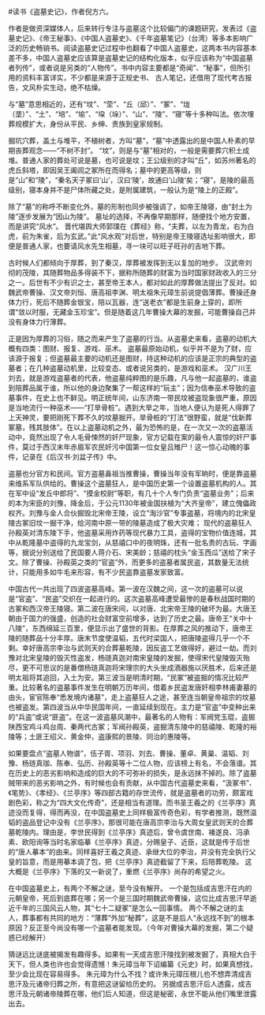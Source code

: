 \#读书《盗墓史记》，作者倪方六。

作者是做资深媒体人，后来转行专注与盗墓这个比较偏门的课题研究，发表过《盗墓史记》、《帝王秘事》、《中国人盗墓史》、《千年盗墓笔记》（台湾）等多本影响广泛的历史畅销书。阅读盗墓史记过程中也翻看了中国人盗墓史，这两本书内容基本差不多，中国人盗墓史应该算是盗墓史记的结构化版本，似乎应该称为“中国盗墓者列传”，或者说是另类的“人物传”。书中内容主要都是“奇闻”、“秘事”，但所引用的资料丰富详实，不少都是来源于正规史书、 古人笔记，还借用了现代考古报告，文风朴实生动，绝不枯燥。

与“墓”意思相近的，还有“坟”、“茔”、“丘（邱）”、“冢”、“垅（垄）”、“土”、“培”、“堬”、“垜（垛）”、“山”、“陵”、“寝”等十多种叫法。依次埋葬规模扩大，身份从平民、乡绅、贵族到皇家规制。

掘坑穴葬，盖土与堆平，不植树者，方叫“墓”，“墓”中透露出的是中国人朴素的早期丧葬观念——“不树不封”。 “坟”，则是与“墓”相对的，一般是需要葬穴积土成堆。普通人家的葬处可说是墓，也可说是坟；王公级别的才叫“丘”，如苏州著名的虎丘斜塔，即因吴王阖闾之冢所在而得名；墓中的更高等级，则是“山”和“陵”，“秦名天子冢曰‘山’，汉曰‘陵’，故通曰‘山陵’矣；“寝”，是陵的最高级别，寝本身并不是尸体所藏之处，是附属建筑，一般认为是“陵上的正殿”。

除了“墓”的称呼不断变化外，墓的形制也同步被强调了，如帝王陵寝，由“封土为陵”逐步发展为“因山为陵”。 墓址的选择，不再像早期那样，随便找个地方安置，而是讲究“风水”。 晋代堪舆大师郭璞在《葬经》称，“夫葬，以左为青龙，右为白虎，前为朱雀，后为玄武。”此“风水观”对后世，特别是帝王陵寝选址影响很大，即便是普通人家，也要请风水先生相墓，寻一块可以旺子旺孙的吉地下葬。

古时候人们都倾向于厚葬，到了秦汉，厚葬被发挥到无以复加的地步。 汉武帝刘彻的茂陵，其随葬物品多得装不下，据称所随葬的财富为当时国家财政收入的三分之一。后世有不少有识之士，甚至帝王本人，都对如此的厚葬做法提出了反对。如魏武帝曹操、汉文帝刘恒、唐高祖李渊、明太祖朱元璋生前说提倡薄葬。曹操还身体力行，死后不随葬金银宝，陪以瓦器，连“送老衣”都是生前身上穿的，即所谓“敛以时服，无藏金玉珍宝”。但是随着这几年曹操大幕的发掘，可能曹操自己并没有身体力行薄葬。

正是因为厚葬的习俗，随之而来产生了盗墓的行当。从盗墓史来看，盗墓的动机大概有四类：图财、报复、游戏、巫术。 盗墓最原始动机，似乎并不是为了财，应该源于报复；但盗墓最主要的动机还是图财，持这种动机的应该是正宗的典型的盗墓者；在几种盗墓动机里，比较变态、或者说另类的，是游戏和巫术。 汉广川王刘去，就是游戏盗墓者的代表，他盗墓纯粹图的是乐趣，凡与他一起盗墓的，谁盗到陪葬品属于谁，所以他的身边聚集了一帮这样的“玩主”；因为信奉巫术导致的盗墓事件，在史上也不鲜见。明正统年间，山东济南一带民坟被盗现象很严重，原因是当地流行一种巫术——“打旱骨桩”。遇到大旱之年，当地人便认为是死人得罪了上天神灵，要把刚死下葬不久的坟墓掘开。旱骨桩的“打法”很野蛮，就是“伐新葬冢墓，残其肢体”。在以上盗墓动机之外，最为恐怖的是，在一次又一次的盗墓活动中，竟然出现了令人毛骨悚然的奸尸现象，官方记载在案的最令人震惊的奸尸事件，莫过于西汉末年赤眉军农民奸污中国第一位女皇吕雉尸！这一惊心动魄的事件，记录在《后汉书·刘盆子传》中。

盗墓也分官方和民间。官方盗墓鼻祖当推曹操，曹操当年没有军晌时，便是靠盗墓来维系军队供给的。曹操这个盗墓狂人，是中国历史第一个设置盗墓机构的人。其在军中设“发丘中郎将”、“摸金校尉”等职，有几十个人专门负责“盗墓业务”；后来的本为宋臣的刘豫，降金后，于公元1130年被金国扶植为“大齐皇帝”，建立傀儡政权齐。刘豫与金人合伙掘毁北宋帝王陵，设立“淘沙官”专事盗墓，将境内的北宋皇陵古冢旧坟一掘干净，给河南中原一带的陵墓造成了极大灾难； 现代的盗墓狂人孙殿英对清东陵下手，他盗墓采用炸药等现代暴力工具，盗得的宝物价值连城，其中从乾隆墓中盗得的九龙宝剑，从慈禧口中的夜明珠，还有一批名贵的古玩、字画等，据说分别送给了民国要人蒋介石、宋美龄；慈禧的枕头“金玉西瓜”送给了宋子文。除了曹操、孙殿英之类的“官盗”外，而更多的盗墓者属民盗，其数量无法统计，只能用多如牛毛来形容，有不少民盗靠盗墓发家致富。

中国古代一共出现了四波盗墓高峰。第一波在汉魏之间，这一次的盗墓可以说是“官盗”、“民盗”交织在一起进行的。这次盗墓高峰遭受最惨的是春秋战国时期的古冢和西汉帝王陵寝。第二波在唐宋间，以对唐、北宋帝王陵的破坏为最。大唐王朝由于国力的强盛，创造的社会财富空前增多，达到了历史之最。唐帝王“关中十八陵”，东西绵延三百里，便显示出了盛世的背影。在厚葬之风的推动下，唐帝王陵的随葬品十分丰厚。唐末节度使温韬，五代时梁国人，把唐陵盗得几乎一个不剩。幸好唐高宗李治与武则天的合葬墓乾陵，因反盗工艺做得好，避过一劫。而刘豫对北宋皇陵的毁灭性盗发，杨琏真迦对南宋皇陵的发掘，使得宋代皇陵毁灭殆尽，更不可思议的是番僧杨琏真迦将宋理宗的大头坐成酒器施以厌胜术，后来还是明太祖将其追回，入土为安。第三波当是明清时期，“民冢”被盗掘的情况比较严重。比较著名的盗墓事件发生在明朝万历年间，借着乡民盗发唐奸相李林甫妻墓的由头，宦官陈奉“悉发境内诸墓”，走上盗墓狂人之途，甚至连当朝皇帝祖宗的坟墓也被盗发。第四波当从中华民国年间，一直延续到现在。主力是“官盗”中变种出来的“兵盗”或说“匪盗”。在这一波盗墓风潮中，最著名的人物有：军阀党玉琨，盗掘陕西宝鸡斗鸡台周、秦两代古冢；军阀孙殿英，盗掘清东陵中的慈禧陵、乾隆的裕陵等；土匪王绍义、黄金仲，盗康熙的景陵、同治的惠陵等。

如果要盘点“盗墓人物谱”，伍子胥、项羽、刘去、曹操、董卓、黄巢、温韬、刘豫、杨琏真珈、陈奉、弘历、孙殿英等十二位人物，应该榜上有名，不会落谱。其在历史上的恶劣影响和造成的巨大的不可弥补的损失，是永远抹不掉的。除了盗墓贼带来的恶劣影响之外，有时候也会有贡献，从中国古代盗墓史来看，“汲冢书”、《笔势》、《孝经》、《兰亭序》等四部古籍的存世流传，就是盗墓者的功劳，颇富戏剧色彩，称之为“四大文化传奇”，还是相当有道理。而书圣王羲之的《兰亭序》真迹没而复得，得而再没，在中国盗墓史上同样极富传奇色彩，有学者推测，既然温韬的盗品登记中没有《兰亭序》，那很可能在唐高宗李治与大周女皇武则天的合葬墓乾陵内。理由是，李世民得到《兰亭序》真迹后，曾令虞世南、褚遂良、冯承素、欧阳询等当时名家临摹《兰亭序》真迹，分赐皇子、近臣，这就是传于后世的“唐人摹本”的由来。同样喜好王羲之真迹、承继大位的李治，并没有完全执行父皇的旨意，而是用摹本调了包，把《兰亭序》真迹截留了下来，后陪葬乾陵。 这大概是《兰亭序》下落的又一新说了，重燃《兰亭序》尚存的希望之火。

在中国盗墓史上，有两个不解之谜，至今没有解开。 一个是包括成吉思汗在内的元朝皇帝，死后到底葬在哪；另一个是三国时期魏武帝曹操，这位比成吉思汗早逝近千年的三国风云人物，其“七十二疑冢”是怎么一回事情。 两个不解之谜的主人，葬事都有共同的地方：“薄葬”外加“秘葬”，这是不是后人“永远找不到”的根本原因？反正至今尚没有哪一个盗墓者能发现。（今年对曹操大幕的发掘，第二个疑惑已经解开）

猜谜远比谜底被揭发有趣得多。如果有一天成吉思汗陵找到被发掘了，真相大白于天下，但人类也许也会觉得遗憾！朱元璋当年下诏编纂《元史》时，如果真想找，至少会比现在容易得多。 朱元璋为什么不找？或许朱元璋压根儿也不想弄清成吉思汗及元诸帝归葬之所，有意把这谜留给历史的。 另据成吉思汗后人透露，成吉思汗及元朝诸帝陵葬在哪，他们后人知道，但这是秘密，永世不能从他们嘴里泄露出去。